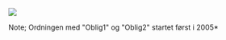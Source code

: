 ![](https://media.giphy.com/media/QmOo0lJKKHAVq/giphy.gif)

Note; Ordningen med "Oblig1" og "Oblig2" startet først i 2005*
